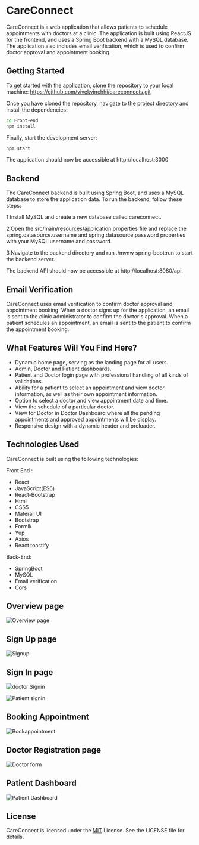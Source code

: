 
# CareConnect

CareConnect is a web application that allows patients to schedule appointments with doctors at a clinic. The application is built using ReactJS for the frontend, and uses a Spring Boot backend with a MySQL database. The application also includes email verification, which is used to confirm doctor approval and appointment booking.


## Getting Started
To get started with the application, clone the repository to your local machine:
https://github.com/vivekvinchhi/careconnects.git


Once you have cloned the repository, navigate to the project directory and install the dependencies:
```bash
cd Front-end
npm install
```

Finally, start the development server:
```bash
npm start
```

The application should now be accessible at http://localhost:3000
## Backend
The CareConnect backend is built using Spring Boot, and uses a MySQL database to store the application data. To run the backend, follow these steps:

1 Install MySQL and create a new database called careconnect.

2 Open the src/main/resources/application.properties file and replace the spring.datasource.username and spring.datasource.password properties with your MySQL username and password.

3 Navigate to the backend directory and run ./mvnw spring-boot:run to start the backend server.

The backend API should now be accessible at http://localhost:8080/api.
## Email Verification

CareConnect uses email verification to confirm doctor approval and appointment booking. When a doctor signs up for the application, an email is sent to the clinic administrator to confirm the doctor's approval. When a patient schedules an appointment, an email is sent to the patient to confirm the appointment booking.
## What Features Will You Find Here?

- Dynamic home page, serving as the landing page for all users.
- Admin, Doctor and Patient dashboards.
- Patient and Doctor login page with professional handling of all kinds of validations.
- Ability for a patient to select an appointment and view doctor information, as well as their own appointment information.
- Option to select a doctor and view appointment date and time.
- View the schedule of a particular doctor.
- View for Doctor in Doctor Dashboard where all the pending appointments and approved appointments will be display.
- Responsive design with a dynamic header and preloader.



## Technologies Used
CareConnect is built using the following technologies:

Front End :
- React
- JavaScript(ES6)
- React-Bootstrap
- Html
- CSS5
- Materail UI 
- Bootstrap
- Formik
- Yup
- Axios
- React toastify

Back-End:

- SpringBoot
- MySQL
- Email verification
- Cors



## Overview page
![Overview page](https://user-images.githubusercontent.com/102732439/236602121-0d3e6d80-1203-496a-89b4-7d36cb3c69d1.png)


## Sign Up page
![Signup](https://user-images.githubusercontent.com/102732439/236602155-c1f23b39-f80f-4c2f-8eef-0075807c89d3.png)

## Sign In page
![doctor Signin](https://user-images.githubusercontent.com/102732439/236602178-7a77b5dc-08f3-45c2-b3f9-d910af214571.png)

![Patient signin](https://user-images.githubusercontent.com/102732439/236602193-0029fd3e-d03e-421e-8ce4-53946c2d5181.png)

## Booking Appointment 
![Bookappointment](https://user-images.githubusercontent.com/102732439/236602294-aeb0e4bc-0e64-4d24-a898-40fef6a1806c.png)

## Doctor Registration page
![Doctor form](https://user-images.githubusercontent.com/102732439/236602320-2fca1f11-3d1d-4acc-b55c-5dddd7365459.png)

## Patient Dashboard 
![Patient Dashboard](https://user-images.githubusercontent.com/102732439/236602344-df8fdb56-c3a0-4a83-90c5-dbfa119ef5e2.png)





## License
CareConnect is licensed under the [MIT](https://choosealicense.com/licenses/mit/) License. See the LICENSE file for details.



